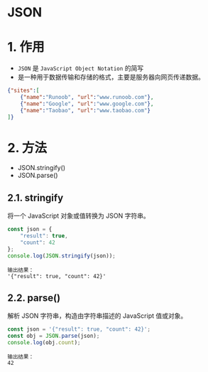 # JSON

# 1. 作用
- `JSON` 是 `JavaScript Object Notation` 的简写
- 是一种用于数据传输和存储的格式，主要是服务器向网页传递数据。

```json
{"sites":[
    {"name":"Runoob", "url":"www.runoob.com"}, 
    {"name":"Google", "url":"www.google.com"},
    {"name":"Taobao", "url":"www.taobao.com"}
]}
```

#  2. 方法

- JSON.stringify()
- JSON.parse()

## 2.1. stringify

将一个 JavaScript 对象或值转换为 JSON 字符串。

```js
const json = {
	"result": true,
	"count": 42
};
console.log(JSON.stringify(json));
```

```
输出结果：
'{"result": true, "count": 42}'
```

## 2.2. parse()

解析 JSON 字符串，构造由字符串描述的 JavaScript 值或对象。

```js
const json = '{"result": true, "count": 42}';
const obj = JSON.parse(json);
console.log(obj.count);
```

```
输出结果：
42
```